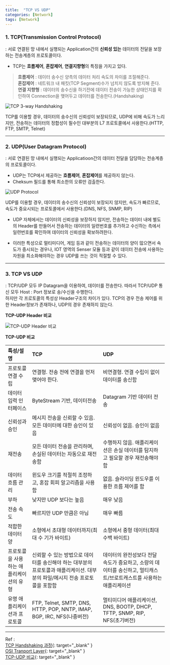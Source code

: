 ```yaml
---
title:  "TCP VS UDP"
categories: [Network]
tags: [Network]
---
```


### 1. TCP(Transmission Control Protocol)    

: 서로 연결된 망 내에서 실행되는 Application간의 **신뢰성 있는** 데이터의 전달을 보장하는 전송계층의 프로토콜이다.    
- TCP는 **흐름제어**, **혼잡제어**, **연결지향형**의 특징을 가지고 있다.  
> **흐름제어** : 데이터 송수신 양측의 데이터 처리 속도의 차이를 조절해준다.    
**혼잡제어** : 네트워크 내 패킷(TCP Segment)수가 넘치지 않도록 방지해 준다.    
**연결 지향형** : 데이터의 송수신을 하기전에 데이터 전송이 가능한 상태인지를 확인하여 Connection을 맺어두고 데이터를 전송한다.(Handshaking)

![TCP 3-way Handshaking](https://parkmh04.github.io/images/TCP_Connection_process.png)    

TCP를 이용할 경우, 데이터의 송수신의 신뢰성이 보장되므로, UDP에 비해 속도가 느리지만, 전송하는 데이터의 정합성이 필수인 대부분의 L7 프로토콜에서 사용한다.(HTTP, FTP, SMTP, Telnet)

---
### 2. UDP(User Datagram Protocol)    

: 서로 연결된 망 내에서 실행되는 Applicatioon간의 데이터 전달을 담당하는 전송계층의 프로토콜이다.  
- UDP는 TCP에서 제공하는 **흐름제어**, **혼잡제어**를 제공하지 않는다.  
- Cheksum 필드를 통해 최소한의 오류만 검출한다.  

![UDP Protocol](https://parkmh04.github.io/images/UDP_Connection_process.png)    

UDP를 이용할 경우, 데이터의 송수신의 신뢰성이 보장되지 않지만, 속도가 빠르므로, 속도가 중요시되는 프로토콜에서 사용한다.(DNS, NFS, SNMP, RIP)    

- UDP 자체에서는 데이터의 신뢰성을 보장하지 않지만, 전송하는 데이터 내에 별도의 Header를 만들어서 전송하는 데이터의 일련번호를 추가하고 수신하는 측에서 일련번호를 확인하여 데이터의 신뢰성을 확보하려한다.    

- 이러한 특성으로 멀티미디어, 게임 등과 같이 전송하는 데이터의 양이 많으면서 속도가 중시되는 경우나, IOT 영역의 Senser 모듈 등과 같이 데이터 전송에 사용하는 자원을 최소화해야하는 경우 UDP를 쓰는 것이 적절할 수 있다.    

---
### 3. TCP VS UDP    

: TCP/UDP 모두 IP Datagram을 이용하여, 데이터를 전송한다. 따라서 TCP/UDP 통신 모두 Host : Port 정보로 송/수신을 수행한다.    
하지만 각 프로토콜의 특성상 Header구조의 차이가 있다. TCP의 경우 전송 제어를 위한 Header정보가 존재하나, UDP의 경우 존재하지 않는다.  

**TCP-UDP Header 비교**    

![TCP-UDP Header 비교](https://parkmh04.github.io/images/TCP-UDP-Header.jpg)    

**TCP-UDP 비교**    

|특성/설명|TCP|UDP|
|:---|:---|:---|
|프로토콜 연결 수립|연결형. 전송 전에 연결을 먼저 맺어야 한다.|비연결형. 연결 수립이 없이 데이터를 송신함|
|데이터 입력 인터페이스|ByteStream 기반, 데이터전송|Datagram 기반 데이터 전송|
|신뢰성과 승인|메시지 전송을 신뢰할 수 있음. 모든 데이터에 대한 승인이 있음|신뢰성이 없음. 승인이 없음|
|재전송|모든 데이터 전송을 관리하며, 손실된 데이터는 자동으로 재전송함|수행하지 않음. 애플리케이션은 손실 데이터를 탐지하고 필요할 경우 재전송해야 함|
|데이터 흐름 관리|윈도우 크기를 적절히 조정하고, 혼잡 회피 알고리즘을 사용함|없음. 슬라이딩 윈도우를 이용한 흐름 제어를 함|
|부하|낮지만 UDP 보다는 높음|매우 낮음|
|전송 속도|빠르지만 UDP 만큼은 아님|매우 빠름|
|적합한 데이터 양|	소형에서 초대형 데이터까지(최대 수 기가 바이트)|소형에서 중형 데이터(최대 수백 바이트)|
|프로토콜을 사용하는 애플리케이션의 유형|신뢰할 수 있는 방법으로 데이터를 송신해야 하는 대부분의 프로토콜과 애플리케이션. 대부분의 파일/메시지 전송 프로토콜을 포함함|데이터의 완전성보다 전달 속도가 중요하고, 소량의 데이터를 송신하고, 멀티캐스트/브로트캐스트를 사용하는 애플리케이션|
|유명 애플리케이션과 프로토콜|FTP, Telnet, SMTP, DNS, HTTP, POP, NNTP, IMAP, BGP, IRC, NFS(나중버전)|멀티미디어 애플리케이션, DNS, BOOTP, DHCP, TFTP, SNMP, RIP, NFS(초기버전)|

---
Ref :  
[TCP Handshaking 과정](http://www.ktword.co.kr/abbr_view.php?m_temp1=1901){: target="_blank" }    
[OSI Tranport Layer](http://www.highteck.net/EN/Transport/OSI_Transport_Layer.html){: target="_blank" }    
[TCP-UDP 비교](http://wooguy-tcpip.blogspot.kr/2014/04/tcp-udp.html){: target="_blank" }    
